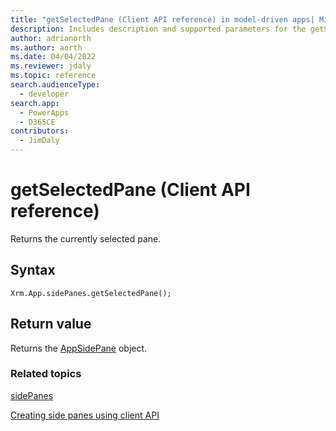 ```yaml
---
title: "getSelectedPane (Client API reference) in model-driven apps| MicrosoftDocs"
description: Includes description and supported parameters for the getSelectedPane method.
author: adrianorth
ms.author: aorth
ms.date: 04/04/2022
ms.reviewer: jdaly
ms.topic: reference
search.audienceType: 
  - developer
search.app: 
  - PowerApps
  - D365CE
contributors:
  - JimDaly
---
```

# getSelectedPane (Client API reference)

Returns the currently selected pane.

## Syntax

`Xrm.App.sidePanes.getSelectedPane();`

## Return value

Returns the [AppSidePane](../../xrm-app-appsidepane.md) object.

### Related topics

[sidePanes](../../xrm-app-sidepanes.md)

[Creating side panes using client API](../../../create-app-side-panes.md)

